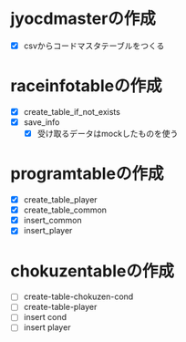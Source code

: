 # jyocdmasterの作成

- [x] csvからコードマスタテーブルをつくる

# raceinfotableの作成

- [x] create_table_if_not_exists
- [x] save_info
  - [x] 受け取るデータはmockしたものを使う

# programtableの作成

- [x] create_table_player
- [x] create_table_common
- [x] insert_common
- [x] insert_player

# chokuzentableの作成

- [ ] create-table-chokuzen-cond
- [ ] create-table-player
- [ ] insert cond
- [ ] insert player
